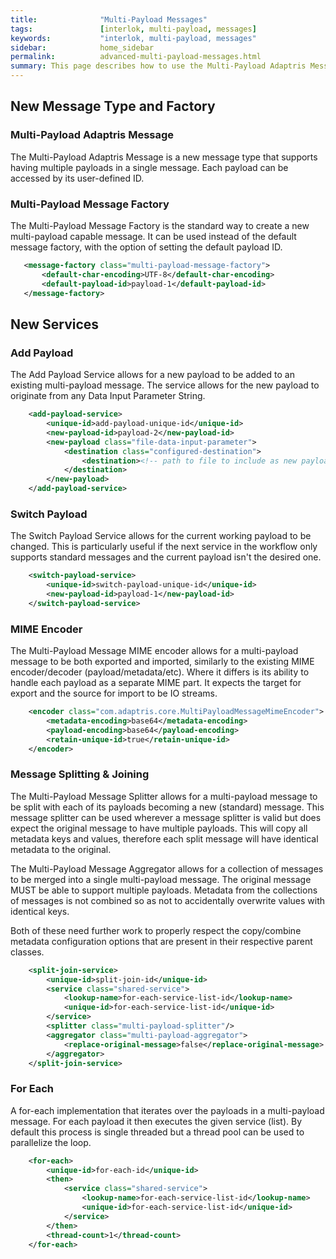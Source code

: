 ```yaml
---
title:              "Multi-Payload Messages"
tags:               [interlok, multi-payload, messages]
keywords:           "interlok, multi-payload, messages"
sidebar:            home_sidebar
permalink:          advanced-multi-payload-messages.html
summary: This page describes how to use the Multi-Payload Adaptris Message
---
```


## New Message Type and Factory

### Multi-Payload Adaptris Message

The Multi-Payload Adaptris Message is a new message type that supports
having multiple payloads in a single message. Each payload can be
accessed by its user-defined ID.

### Multi-Payload Message Factory

The Multi-Payload Message Factory is the standard way to create a new
multi-payload capable message. It can be used instead of the default
message factory, with the option of setting the default payload ID.

```xml
   <message-factory class="multi-payload-message-factory">
       <default-char-encoding>UTF-8</default-char-encoding>
       <default-payload-id>payload-1</default-payload-id>
   </message-factory>
```

## New Services

### Add Payload

The Add Payload Service allows for a new payload to be added to an
existing multi-payload message. The service allows for the new payload
to originate from any Data Input Parameter String.

```xml
    <add-payload-service>
        <unique-id>add-payload-unique-id</unique-id>
        <new-payload-id>payload-2</new-payload-id>
        <new-payload class="file-data-input-parameter">
            <destination class="configured-destination">
                <destination><!-- path to file to include as new payload --></destination>
            </destination>
        </new-payload>
    </add-payload-service>
```

### Switch Payload

The Switch Payload Service allows for the current working payload to be
changed. This is particularly useful if the next service in the workflow
only supports standard messages and the current payload isn't the
desired one.

```xml
    <switch-payload-service>
        <unique-id>switch-payload-unique-id</unique-id>
        <new-payload-id>payload-1</new-payload-id>
    </switch-payload-service>
```

### MIME Encoder

The Multi-Payload Message MIME encoder allows for a multi-payload
message to be both exported and imported, similarly to the existing MIME
encoder/decoder (payload/metadata/etc). Where it differs is its ability
to handle each payload as a separate MIME part. It expects the target
for export and the source for import to be IO streams.

```xml
    <encoder class="com.adaptris.core.MultiPayloadMessageMimeEncoder">
        <metadata-encoding>base64</metadata-encoding>
        <payload-encoding>base64</payload-encoding>
        <retain-unique-id>true</retain-unique-id>
    </encoder>
```

### Message Splitting & Joining

The Multi-Payload Message Splitter allows for a multi-payload message to
be split with each of its payloads becoming a new (standard) message.
This message splitter can be used wherever a message splitter is valid
but does expect the original message to have multiple payloads. This
will copy all metadata keys and values, therefore each split message
will have identical metadata to the original.

The Multi-Payload Message Aggregator allows for a collection of messages
to be merged into a single multi-payload message. The original message
MUST be able to support multiple payloads. Metadata from the collections
of messages is not combined so as not to accidentally overwrite values
with identical keys.

Both of these need further work to properly respect the copy/combine
metadata configuration options that are present in their respective
parent classes.

```xml
    <split-join-service>
        <unique-id>split-join-id</unique-id>
        <service class="shared-service">
            <lookup-name>for-each-service-list-id</lookup-name>
            <unique-id>for-each-service-list-id</unique-id>
        </service>
        <splitter class="multi-payload-splitter"/>
        <aggregator class="multi-payload-aggregator">
            <replace-original-message>false</replace-original-message>
        </aggregator>
    </split-join-service>
```


### For Each

A for-each implementation that iterates over the payloads in a
multi-payload message. For each payload it then executes the given
service (list). By default this process is single threaded but a thread
pool can be used to parallelize the loop.

```xml
    <for-each>
        <unique-id>for-each-id</unique-id>
        <then>
            <service class="shared-service">
                <lookup-name>for-each-service-list-id</lookup-name>
                <unique-id>for-each-service-list-id</unique-id>
            </service>
        </then>
        <thread-count>1</thread-count>
    </for-each>
```
